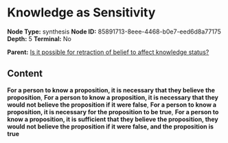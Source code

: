 # Knowledge as Sensitivity

**Node Type:** synthesis
**Node ID:** 85891713-8eee-4468-b0e7-eed6d8a77175
**Depth:** 5
**Terminal:** No

**Parent:** [Is it possible for retraction of belief to affect knowledge status?](is-it-possible-for-retraction-of-belief-to-affect-knowledge-status-antithesis-eb9cb721-45f7-4b04-b31c-7c125a4973b0.md)

## Content

**For a person to know a proposition, it is necessary that they believe the proposition**, **For a person to know a proposition, it is necessary that they would not believe the proposition if it were false**, **For a person to know a proposition, it is necessary for the proposition to be true**, **For a person to know a proposition, it is sufficient that they believe the proposition, they would not believe the proposition if it were false, and the proposition is true**
